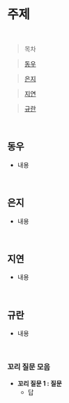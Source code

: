 # 주제

<br />

> 목차

> [동우](#동우)

> [은지](#은지)

> [지연](#지연)

> [규란](규란)

<br />

## 동우

- 내용

<br />

## 은지

- 내용

<br />

## 지연

- 내용

<br />

## 규란

- 내용

<br />

### 꼬리 질문 모음

- **꼬리 질문 1 : 질문**
  - 답
